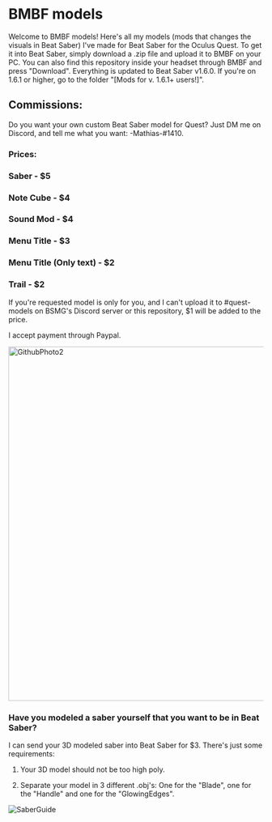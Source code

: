 # BMBF models
Welcome to BMBF models! Here's all my models (mods that changes the visuals in Beat Saber) I've made for Beat Saber for the Oculus Quest. To get it into Beat Saber, simply download a .zip file and upload it to BMBF on your PC. You can also find this repository inside your headset through BMBF and press "Download". Everything is updated to Beat Saber v1.6.0. If you're on 1.6.1 or higher, go to the folder "[Mods for v. 1.6.1+ users!]".

## Commissions:
Do you want your own custom Beat Saber model for Quest? Just DM me on Discord, and tell me what you want: -Mathias-#1410.

### Prices:

### Saber - $5

### Note Cube - $4

### Sound Mod - $4

### Menu Title - $3

### Menu Title (Only text) - $2

### Trail - $2

If you're requested model is only for you, and I can't upload it to #quest-models on BSMG's Discord server or this repository, $1 will be added to the price.

I accept payment through Paypal.

<img width="700" alt="GithubPhoto2" src="https://user-images.githubusercontent.com/59196987/71414313-a8d81d80-2656-11ea-9940-403b19f4f7c6.png">

### Have you modeled a saber yourself that you want to be in Beat Saber?
I can send your 3D modeled saber into Beat Saber for $3. There's just some requirements:

1. Your 3D model should not be too high poly.

2. Separate your model in 3 different .obj's: One for the "Blade", one for the "Handle" and one for the "GlowingEdges".

![SaberGuide](https://user-images.githubusercontent.com/59196987/73519582-c476d680-4401-11ea-9cc8-a2c9bae6f2c5.png)
